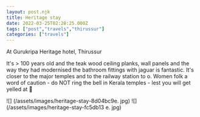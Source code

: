 ```yaml
---
layout: post.njk
title: Heritage stay
date: 2022-03-25T02:28:25.000Z
tags: ["post","travels","thirussur"]
categories: ["travels"]
---
```


At Gurukripa Heritage hotel, Thirussur

It's > 100 years old and the teak wood ceiling planks, wall panels and the way they had modernised the bathroom fittings with jaguar is fantastic. It's closer to the major temples and to the railway station to
o. Women folk a word of caution - do NOT ring the bell in Kerala temples - lest you will get yelled at 📢

![] (/assets/images/heritage-stay-8d04bc9e. jpg) ![] (/assets/images/heritage-stay-fc5db13
e. jpg)
